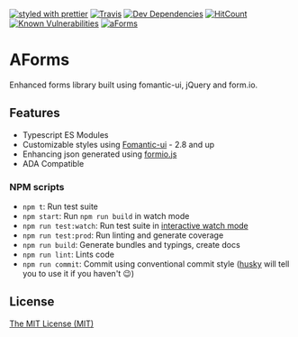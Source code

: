 [![styled with prettier](https://img.shields.io/badge/styled_with-prettier-ff69b4.svg)](https://github.com/prettier/prettier)
[![Travis](https://api.travis-ci.com/adornala/aForms.svg?branch=main)](https://api.travis-ci.com/adornala/aForms.svg?branch=main)
[![Dev Dependencies](https://status.david-dm.org/gh/adornala/aForms.svg)](https://status.david-dm.org/gh/adornala/aForms.svg)
[![HitCount](http://hits.dwyl.com/adornala/aForms.svg)](http://hits.dwyl.com/adornala/aForms)
[![Known Vulnerabilities](https://snyk.io/test/github/adornala/aForms/badge.svg?targetFile=package.json)](https://snyk.io/test/github/adornala/aForms?targetFile=package.json)
[![aForms](https://img.shields.io/endpoint?url=https://dashboard.cypress.io/badge/simple/jacxp4&style=flat&logo=cypress)](https://dashboard.cypress.io/projects/jacxp4/runs)

# AForms

Enhanced forms library built using fomantic-ui, jQuery and form.io.

## Features

- Typescript ES Modules
- Customizable styles using [Fomantic-ui](https://fomantic-ui.com/) - 2.8 and up
- Enhancing json generated using [formio.js](https://github.com/formio/formio.js)
- ADA Compatible

### NPM scripts

 - `npm t`: Run test suite
 - `npm start`: Run `npm run build` in watch mode
 - `npm run test:watch`: Run test suite in [interactive watch mode](http://facebook.github.io/jest/docs/cli.html#watch)
 - `npm run test:prod`: Run linting and generate coverage
 - `npm run build`: Generate bundles and typings, create docs
 - `npm run lint`: Lints code
 - `npm run commit`: Commit using conventional commit style ([husky](https://github.com/typicode/husky) will tell you to use it if you haven't :wink:)

## License

[The MIT License (MIT)](./LICENSE.md)
